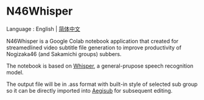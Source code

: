# N46Whisper

Language : English | [简体中文](./README_CN.md) 

N46Whisper is a Google Colab notebook application that created for streamedlined video subtitle file generation to improve productivity of Nogizaka46 (and Sakamichi groups) subbers.

The notebook is based on [Whisper](https://https://github.com/openai/whisper), a general-prupose speech recognition model.

The output file will be in .ass format with built-in style of selected sub group so it can be directly imported into [Aegisub](https://github.com/Aegisub/Aegisub) for subsequent editing.
